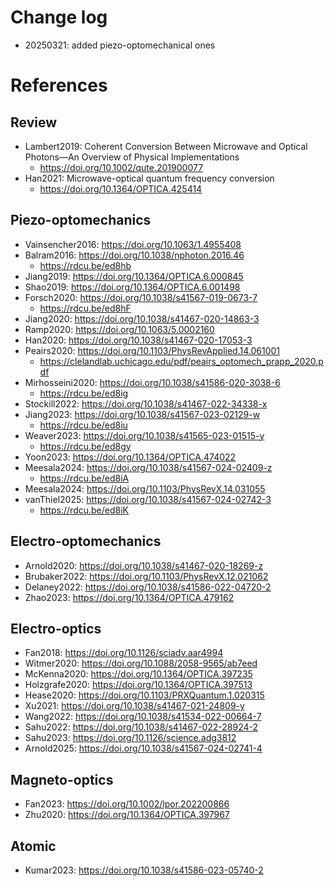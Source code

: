 
# Change log
- 20250321: added piezo-optomechanical ones

# References

## Review
- Lambert2019: Coherent Conversion Between Microwave and Optical Photons—An Overview of Physical Implementations
  - https://doi.org/10.1002/qute.201900077
- Han2021: Microwave-optical quantum frequency conversion
  - https://doi.org/10.1364/OPTICA.425414


## Piezo-optomechanics

- Vainsencher2016: https://doi.org/10.1063/1.4955408
- Balram2016: https://doi.org/10.1038/nphoton.2016.46
  - https://rdcu.be/ed8hb
- Jiang2019: https://doi.org/10.1364/OPTICA.6.000845
- Shao2019: https://doi.org/10.1364/OPTICA.6.001498
- Forsch2020: https://doi.org/10.1038/s41567-019-0673-7
  - https://rdcu.be/ed8hF
- Jiang2020: https://doi.org/10.1038/s41467-020-14863-3
- Ramp2020: https://doi.org/10.1063/5.0002160
- Han2020: https://doi.org/10.1038/s41467-020-17053-3
- Peairs2020: https://doi.org/10.1103/PhysRevApplied.14.061001
  - https://clelandlab.uchicago.edu/pdf/peairs_optomech_prapp_2020.pdf
- Mirhosseini2020: https://doi.org/10.1038/s41586-020-3038-6
  - https://rdcu.be/ed8ig
- Stockill2022: https://doi.org/10.1038/s41467-022-34338-x
- Jiang2023: https://doi.org/10.1038/s41567-023-02129-w
  - https://rdcu.be/ed8iu
- Weaver2023: https://doi.org/10.1038/s41565-023-01515-y
  - https://rdcu.be/ed8gy
- Yoon2023: https://doi.org/10.1364/OPTICA.474022
- Meesala2024: https://doi.org/10.1038/s41567-024-02409-z
  - https://rdcu.be/ed8iA
- Meesala2024: https://doi.org/10.1103/PhysRevX.14.031055
- vanThiel2025: https://doi.org/10.1038/s41567-024-02742-3
  - https://rdcu.be/ed8iK


## Electro-optomechanics

- Arnold2020: https://doi.org/10.1038/s41467-020-18269-z
- Brubaker2022: https://doi.org/10.1103/PhysRevX.12.021062
- Delaney2022: https://doi.org/10.1038/s41586-022-04720-2
- Zhao2023: https://doi.org/10.1364/OPTICA.479162


## Electro-optics
- Fan2018: https://doi.org/10.1126/sciadv.aar4994
- Witmer2020: https://doi.org/10.1088/2058-9565/ab7eed
- McKenna2020: https://doi.org/10.1364/OPTICA.397235
- Holzgrafe2020: https://doi.org/10.1364/OPTICA.397513
- Hease2020: https://doi.org/10.1103/PRXQuantum.1.020315
- Xu2021: https://doi.org/10.1038/s41467-021-24809-y
- Wang2022: https://doi.org/10.1038/s41534-022-00664-7
- Sahu2022: https://doi.org/10.1038/s41467-022-28924-2
- Sahu2023: https://doi.org/10.1126/science.adg3812
- Arnold2025: https://doi.org/10.1038/s41567-024-02741-4



## Magneto-optics
- Fan2023: https://doi.org/10.1002/lpor.202200866
- Zhu2020: https://doi.org/10.1364/OPTICA.397967



## Atomic

- Kumar2023: https://doi.org/10.1038/s41586-023-05740-2
